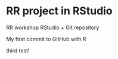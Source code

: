 # RR project in RStudio
RR workshop RStudio + Git repository

My first commit to GitHub with R

third test!
